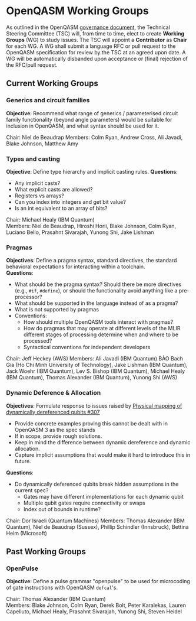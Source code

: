 # OpenQASM Working Groups

As outlined in the OpenQASM [governance document](governance.md), the Technical Steering Committee (TSC)
will, from time to time, elect to create **Working Groups** (WG) to study issues. The TSC will appoint a **Contributor**
as **Chair** for each WG. A WG shall submit a language RFC or pull request to the OpenQASM specification
for review by the TSC at an agreed upon date. A WG will be automatically disbanded upon acceptance or
(final) rejection of the RFC/pull request.

## Current Working Groups

### Generics and circuit families

**Objective**: Recommend what range of generics / parameterised circuit family functionality (beyond angle parameters) would be suitable for inclusion in OpenQASM, and what syntax should be used for it.

Chair: Niel de Beaudrap
Members: Colm Ryan, Andrew Cross, Ali Javadi, Blake Johnson, Matthew Amy

### Types and casting

**Objective**: Define type hierarchy and implicit casting rules.
**Questions**:

 * Any implicit casts?
 * What explicit casts are allowed?
 * Registers vs arrays?
 * Can you index into integers and get bit value?
 * Is an int equivalent to an array of bits?

Chair: Michael Healy (IBM Quantum)  
Members: Niel de Beaudrap, Hiroshi Horii, Blake Johnson, Colm Ryan, Luciano Bello, Prasahnt Sivarajah, Yunong Shi, Jake Lishman

### Pragmas


**Objectives**: Define a pragma syntax, standard directives, the standard behavioral expectations for interacting within a toolchain.  
**Questions**:

 * What should be the pragma syntax? Should there be more directives (e.g., `#if`, `#define`), or should the functionality avoid anything like a pre-processor?
 * What should be supported in the language instead of as a pragma?
 * What is not supported by pragmas
 * Conventions:
    * How should multiple OpenQASM tools interact with pragmas?
    * How do pragmas that may operate at different levels of the MLIR different stages of processing determine when and where to be processed?
    * Syntactical conventions for independent developers

Chair: Jeff Heckey (AWS)
Members: Ali Javadi (IBM Quantum)
BẢO Bach Gia (Ho Chi Minh University of Technology), Jake Lishman (IBM Quantum), Jack Woehr (IBM Quantum), Lev S. Bishop (IBM Quantum), Michael Healy (IBM Quantum), Thomas Alexander (IBM Quantum), Yunong Shi (AWS)

### Dynamic Deference & Allocation

**Objectives**: Formulate response to issues raised by [Physical mapping of dynamically dereferenced qubits #307](https://github.com/Qiskit/openqasm/issues/307)
 * Provide concrete examples proving this cannot be dealt with in OpenQASM 3 as the spec stands
 * If in scope, provide rough solutions.
 * Keep in mind the difference between dynamic dereference and dynamic allocation.
 * Capture implicit assumptions that would make it hard to introduce this in future.

**Questions**:
 * Do dynamically deferenced qubits break hidden assumptions in the current spec?
    * Gates may have different implementations for each dynamic qubit
    * Multiple qubit gates require connectivity or swaps
    * Index out of bounds in runtime?

Chair: Dor Israeli (Quantum Machines)
Members: Thomas Alexander (IBM Quantum), Niel de Beaudrap (Sussex), Phillip Schindler (Innsbruck), Bettina Heim (Microsoft)

## Past Working Groups

### OpenPulse

**Objective**: Define a pulse grammar "openpulse" to be used for microcoding of gate instructions with
OpenQASM `defcal`'s.

Chair: Thomas Alexander (IBM Quantum)  
Members: Blake Johnson, Colm Ryan, Derek Bolt, Peter Karalekas, Lauren Capelluto, Michael Healy, Prasahnt Sivarajah, Yunong Shi, Steven Heidel
